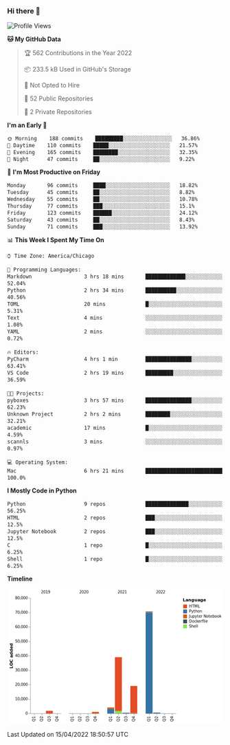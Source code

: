 ### Hi there 👋

<!--
**cauliyang/cauliyang** is a ✨ _special_ ✨ repository because its `README.md` (this file) appears on your GitHub profile.

Here are some ideas to get you started:

- 🔭 I’m currently working on ...
- 🌱 I’m currently learning ...
- 👯 I’m looking to collaborate on ...
- 🤔 I’m looking for help with ...
- 💬 Ask me about ...
- 📫 How to reach me: ...
- 😄 Pronouns: ...
- ⚡ Fun fact: ...
-->

<!--START_SECTION:waka-->
![Profile Views](http://img.shields.io/badge/Profile%20Views-0-blue)

**🐱 My GitHub Data** 

> 🏆 562 Contributions in the Year 2022
 > 
> 📦 233.5 kB Used in GitHub's Storage 
 > 
> 🚫 Not Opted to Hire
 > 
> 📜 52 Public Repositories 
 > 
> 🔑 2 Private Repositories  
 > 
**I'm an Early 🐤** 

```text
🌞 Morning    188 commits    █████████░░░░░░░░░░░░░░░░   36.86% 
🌆 Daytime    110 commits    █████░░░░░░░░░░░░░░░░░░░░   21.57% 
🌃 Evening    165 commits    ████████░░░░░░░░░░░░░░░░░   32.35% 
🌙 Night      47 commits     ██░░░░░░░░░░░░░░░░░░░░░░░   9.22%

```
📅 **I'm Most Productive on Friday** 

```text
Monday       96 commits     ████░░░░░░░░░░░░░░░░░░░░░   18.82% 
Tuesday      45 commits     ██░░░░░░░░░░░░░░░░░░░░░░░   8.82% 
Wednesday    55 commits     ██░░░░░░░░░░░░░░░░░░░░░░░   10.78% 
Thursday     77 commits     ███░░░░░░░░░░░░░░░░░░░░░░   15.1% 
Friday       123 commits    ██████░░░░░░░░░░░░░░░░░░░   24.12% 
Saturday     43 commits     ██░░░░░░░░░░░░░░░░░░░░░░░   8.43% 
Sunday       71 commits     ███░░░░░░░░░░░░░░░░░░░░░░   13.92%

```


📊 **This Week I Spent My Time On** 

```text
⌚︎ Time Zone: America/Chicago

💬 Programming Languages: 
Markdown                 3 hrs 18 mins       █████████████░░░░░░░░░░░░   52.04% 
Python                   2 hrs 34 mins       ██████████░░░░░░░░░░░░░░░   40.56% 
TOML                     20 mins             █░░░░░░░░░░░░░░░░░░░░░░░░   5.31% 
Text                     4 mins              ░░░░░░░░░░░░░░░░░░░░░░░░░   1.08% 
YAML                     2 mins              ░░░░░░░░░░░░░░░░░░░░░░░░░   0.72%

🔥 Editors: 
PyCharm                  4 hrs 1 min         ███████████████░░░░░░░░░░   63.41% 
VS Code                  2 hrs 19 mins       █████████░░░░░░░░░░░░░░░░   36.59%

🐱‍💻 Projects: 
pyboxes                  3 hrs 57 mins       ███████████████░░░░░░░░░░   62.23% 
Unknown Project          2 hrs 2 mins        ████████░░░░░░░░░░░░░░░░░   32.21% 
academic                 17 mins             █░░░░░░░░░░░░░░░░░░░░░░░░   4.59% 
scannls                  3 mins              ░░░░░░░░░░░░░░░░░░░░░░░░░   0.97%

💻 Operating System: 
Mac                      6 hrs 21 mins       █████████████████████████   100.0%

```

**I Mostly Code in Python** 

```text
Python                   9 repos             ██████████████░░░░░░░░░░░   56.25% 
HTML                     2 repos             ███░░░░░░░░░░░░░░░░░░░░░░   12.5% 
Jupyter Notebook         2 repos             ███░░░░░░░░░░░░░░░░░░░░░░   12.5% 
C                        1 repo              █░░░░░░░░░░░░░░░░░░░░░░░░   6.25% 
Shell                    1 repo              █░░░░░░░░░░░░░░░░░░░░░░░░   6.25%

```


**Timeline**

![Chart not found](https://raw.githubusercontent.com/cauliyang/cauliyang/main/charts/bar_graph.png) 


 Last Updated on 15/04/2022 18:50:57 UTC
<!--END_SECTION:waka-->
